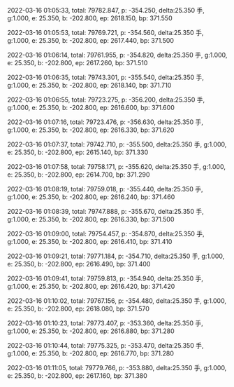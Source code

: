 2022-03-16 01:05:33, total: 79782.847, p: -354.250, delta:25.350 手, g:1.000, e: 25.350, b: -202.800, ep: 2618.150, bp: 371.550

2022-03-16 01:05:53, total: 79769.721, p: -354.560, delta:25.350 手, g:1.000, e: 25.350, b: -202.800, ep: 2617.440, bp: 371.500

2022-03-16 01:06:14, total: 79761.955, p: -354.820, delta:25.350 手, g:1.000, e: 25.350, b: -202.800, ep: 2617.260, bp: 371.510

2022-03-16 01:06:35, total: 79743.301, p: -355.540, delta:25.350 手, g:1.000, e: 25.350, b: -202.800, ep: 2618.140, bp: 371.710

2022-03-16 01:06:55, total: 79723.275, p: -356.200, delta:25.350 手, g:1.000, e: 25.350, b: -202.800, ep: 2616.600, bp: 371.600

2022-03-16 01:07:16, total: 79723.476, p: -356.630, delta:25.350 手, g:1.000, e: 25.350, b: -202.800, ep: 2616.330, bp: 371.620

2022-03-16 01:07:37, total: 79742.710, p: -355.500, delta:25.350 手, g:1.000, e: 25.350, b: -202.800, ep: 2615.140, bp: 371.330

2022-03-16 01:07:58, total: 79758.171, p: -355.620, delta:25.350 手, g:1.000, e: 25.350, b: -202.800, ep: 2614.700, bp: 371.290

2022-03-16 01:08:19, total: 79759.018, p: -355.440, delta:25.350 手, g:1.000, e: 25.350, b: -202.800, ep: 2616.240, bp: 371.460

2022-03-16 01:08:39, total: 79747.888, p: -355.670, delta:25.350 手, g:1.000, e: 25.350, b: -202.800, ep: 2616.330, bp: 371.500

2022-03-16 01:09:00, total: 79754.457, p: -354.870, delta:25.350 手, g:1.000, e: 25.350, b: -202.800, ep: 2616.410, bp: 371.410

2022-03-16 01:09:21, total: 79771.184, p: -354.710, delta:25.350 手, g:1.000, e: 25.350, b: -202.800, ep: 2616.490, bp: 371.400

2022-03-16 01:09:41, total: 79759.813, p: -354.940, delta:25.350 手, g:1.000, e: 25.350, b: -202.800, ep: 2616.420, bp: 371.420

2022-03-16 01:10:02, total: 79767.156, p: -354.480, delta:25.350 手, g:1.000, e: 25.350, b: -202.800, ep: 2618.080, bp: 371.570

2022-03-16 01:10:23, total: 79773.407, p: -353.360, delta:25.350 手, g:1.000, e: 25.350, b: -202.800, ep: 2616.880, bp: 371.280

2022-03-16 01:10:44, total: 79775.325, p: -353.470, delta:25.350 手, g:1.000, e: 25.350, b: -202.800, ep: 2616.770, bp: 371.280

2022-03-16 01:11:05, total: 79779.766, p: -353.880, delta:25.350 手, g:1.000, e: 25.350, b: -202.800, ep: 2617.160, bp: 371.380